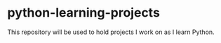 # python-learning-projects

This repository will be used to hold projects I work on as I learn Python.